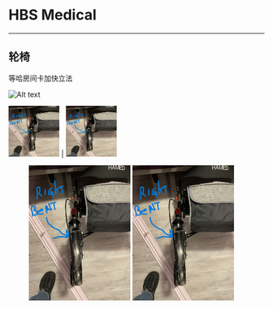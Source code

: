 # HBS Medical
---
## 轮椅
等哈房间卡加快立法

![Alt text](../_images/20230105_232217830_iOS.jpg)

<img src="_images/20230105_232217830_iOS.jpg" width="100" height="100" /> | <img src="_images/20230105_232217830_iOS.jpg" width="100" height="100" />
<figure class="half">
<img src="_images/20230105_232217830_iOS.jpg" width=200/>
<img src="_images/20230105_232217830_iOS.jpg" width=200/>
</figure>
